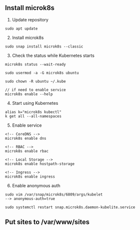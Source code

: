 ## Install microk8s
1. Update repository

```
sudo apt update
```

2. Install microk8s

```
sudo snap install microk8s --classic
```

3. Check the status while Kubernetes starts
```
microk8s status --wait-ready

sudo usermod -a -G microk8s ubuntu

sudo chown -R ubuntu ~/.kube

// if need to enable service
microk8s enable --help
```

4. Start using Kubernetes
```
alias k="microk8s kubectl"
k get all --all-namespaces
```

5. Enable service
```
<!-- CoreDNS -->
microk8s enable dns

<!-- RBAC -->
microk8s enable rbac

<!-- Local Storage -->
microk8s enable hostpath-storage

<!-- Ingress -->
microk8s enable ingress
```

6. Enable anonymous auth
```
sudo vim /var/snap/microk8s/6809/args/kubelet
--> anonymous-auth=true

sudo systemctl restart snap.microk8s.daemon-kubelite.service
```

## Put sites to /var/www/sites

